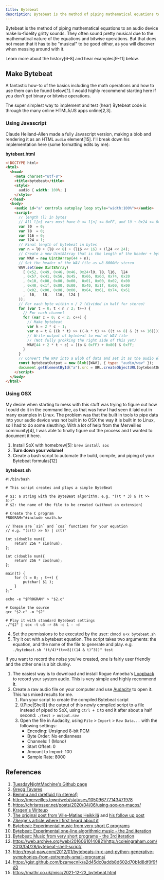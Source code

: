 ```yaml
---
title: Bytebeat
description: Bytebeat is the method of piping mathematical equations to an audio device make lo-fidelity gritty sounds.
---
```


Bytebeat is the method of piping mathematical equations to an audio device make lo-fidelity gritty sounds. They often sound pretty musical due to the mathematical nature of the equations and bitwise operations. But that does not mean that it has to be "musical" to be good either, as you will discover when messing around with it.

Learn more about the history[6-8] and hear examples[9-11] below.

## Make Bytebeat

A fantastic how-to of the basics including the math operations and how to use them can be found below[1]. I would highly recommend starting here if you don't get binary or bitwise operations.

The super simplest way to implement and test (hear) Bytebeat code is through the many online HTML5/JS apps online[2,3].

### Using Javascript

Claude Heiland-Allen made a fully Javascript version, making a blob and rendering it as an HTML `audio` element[15]. I'll break down his implementation here (some formatting edits by me):

**bytebeat.html**

```html
<!DOCTYPE html>
<html>
  <head>
    <meta charset="utf-8">
    <title>bytebeat</title>
    <style>
      audio { width: 100%; }
    </style>
  </head>
  <body>
    <audio id="a" controls autoplay loop style="width:100%"></audio>
    <script>
      // length (l) in bytes
      // All l[n] vars must have 0 <= l[n] <= 0xFF, and l0 + 0x24 <= 0xFF
      var l0  = 0;
      var l8  = 0;
      var l16 = 0;
      var l24 = 1;
      // Final length of bytebeat in bytes
      var n = l0 + (l8 << 8) + (l16 << 16) + (l24 << 24);
      // Create a new Uint8Array that is the length of the header + bytebeat size
      var WAV = new Uint8Array(44 + n);
      // Set the header of the WAV file as u8 8000Hz stereo
      WAV.set(new Uint8Array(
        [ 0x52, 0x49, 0x46, 0x46, 0x24+l0, l8, l16,  l24
        , 0x57, 0x41, 0x56, 0x45,  0x66, 0x6d, 0x74, 0x20
        , 0x10, 0x00, 0x00, 0x00,  0x01, 0x00, 0x02, 0x00
        , 0x40, 0x1f, 0x00, 0x00,  0x40, 0x1f, 0x00, 0x00
        , 0x02, 0x00, 0x08, 0x00,  0x64, 0x61, 0x74, 0x61
        ,  l0,   l8,   l16,  l24 ]
      ));
      // For each byte within n / 2 (divided in half for stereo)
      for (var t = 0; t < n / 2; t++) {
        // For each channel
        for (var c = 0; c < 2; c++) {
          // Make bytebeat
          var k = 2 * c - 1;
          var o = t & ((k * t) >> ((-k * t) >> ((t >> 8) & (t >> 16))));
          // Write output of bytebeat to end of WAV file
          // (Not fully grokking the right side of this yet)
          WAV[44 + 2 * t + c] = ((o & 0xFF) + 0x80) & 0xFF;
        }
      }
      // Convert the WAV into a Blob of data and set it as the audio element source
      const bytebeatOutput = new Blob([WAV], { type: "audio/wav" });
      document.getElementById("a").src = URL.createObjectURL(bytebeatOutput);
    </script>
  </body>
</html>

```

### Using OSX

My desire when starting to mess with this stuff was trying to figure out how I could do it in the command line, as that was how I had seen it laid out in many examples in Linux. The problem was that the built in tools to pipe data into your audio device was not built in to OSX the way it is built in to Linux, so I had to do some sleuthing. With a lot of help from the Merveilles community[4], I was able to finally figure out the process and I wanted to document it here.

1. Install SoX with homebrew[5]: `brew install sox`
1. **Turn down your volume!**
1. Create a bash script to automate the build, compile, and piping of your Bytebeat formulas[12]

**bytebeat.sh**

```shell
#!/bin/bash

# This script creates and plays a simple ByteBeat

# $1: a string with the ByteBeat algorithm; e.g. "((t * 3) & (t >> 5))"
# $2: the name of the file to be created (without an extension)

# Create the C program
PROGRAM="#include <math.h>

// These are `sin` and `cos` functions for your equation
// e.g. "(s(t) >> 5) | c(t)"

int s(double num){
    return 256 * sin(num);
};

int c(double num){
    return 256 * cos(num);
};

main(t) {
    for (t = 0; ; t++) {
        putchar( $1 );
    }
};"

echo -e "$PROGRAM" > "$2.c"

# Compile the source
gcc "$2.c" -o "$2"

# Play it with standard Bytebeat settings
./"$2" | sox -t u8 -r 8k -c 1 - -d
```

4. Set the permissions to be executed by the user: `chmod u+x bytebeat.sh `
4. Try it out with a bytebeat equation. The script takes two arguments: the equation, and the name of the file to generate and play. e.g. `./bytebeat.sh "(t/4)*(t>>8|((14 & t)^3))" test`

If you want to record the noise you've created, one is fairly user friendly and the other one is a bit clunky. 

1. The easiest way is to download and install Rogue Amoeba's [Loopback](https://rogueamoeba.com/loopback/) to record your system audio. This is very simple and highly recommend it.
1. Create a raw audio file on your computer and use [Audacity](https://www.audacityteam.org/) to open it. This has mixed results for me.
   1. Run your script to create the compiled Bytebeat script
   1. {{Pipe|Shell}} the output of this newly compiled script to a file instead of piped to SoX, using `Ctrl + C` to end it after about a half second: ```./test > output.raw``` 
   1. Open the file in Audacity, using `File` > `Import` > `Raw Data...` with the following settings:
      - Encoding: Unsigned 8-bit PCM
      - Byte Order: No endianness
      - Channels: 1 (Mono)
      - Start Offset: 0
      - Amount to Import: 100
      - Sample Rate: 8000

## References

1. [TuesdayNightMachine's Github page](https://github.com/TuesdayNightMachines/Bytebeats)
1. [Gregg Tavares](https://greggman.com/downloads/examples/html5bytebeat/html5bytebeat.html#t=0&e=0&s=8000&bb=5d00000100180000000000000000141d0150043e1f062919296ab90380807628655b351388d1ffe7d4a000)
1. [Bemmu and rarefluid (in stereo!)](http://wurstcaptures.untergrund.net/music/)
1. https://merveilles.town/web/statuses/105096777143471978
1. https://chrisrosser.net/posts/2020/04/06/using-sox-on-macos/
1. [Kragen's Writeup](http://canonical.org/~kragen/bytebeat/)
1. [The original post from Ville-Matias Heikkilä](https://countercomplex.blogspot.com/2011/10/algorithmic-symphonies-from-one-line-of.html) and [his follow up post](https://countercomplex.blogspot.com/2011/10/some-deep-analysis-of-one-line-music.html)
1. [ZSerge's article where I first heard about it](https://zserge.com/posts/etude-in-c/)
1. [Bytebeat: Experimental music from very short C programs](https://www.youtube.com/watch?v=GtQdIYUtAHg)
1. [Bytebeat: Experimental one-line algorithmic music - the 2nd iteration](https://www.youtube.com/watch?v=qlrs2Vorw2Y)
1. [Bytebeat: Music from very short programs - the 3rd iteration](https://www.youtube.com/watch?v=tCRPUv8V22o)
1. https://web.archive.org/web/20160610140821/http://coleingraham.com/2013/04/28/bytebeat-shell-script/
1. http://royal-paw.com/2012/01/bytebeats-in-c-and-python-generative-symphonies-from-extremely-small-programs/
1. https://gist.github.com/bzamecnik/a2d45dc0addb8d602d70b1d8df0f9fd0
1. https://mathr.co.uk/misc/2021-12-23_bytebeat.html
